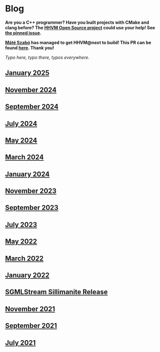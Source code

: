 # Blog

**Are you a C++ programmer? Have you built projects with CMake and clang before? The [HHVM Open Source project](https://github.com/facebook/hhvm) could use your help! See [the pinned issue](https://github.com/hershel-theodore-layton/hershel-theodore-layton/issues/2).**

**[Máté Szabó](https://github.com/mszabo-wikia) has managed to get HHVM@next to build! This PR can be found [here](https://github.com/facebook/hhvm/pull/9564). Thank you!**

_Typo here, typo there, typos everywhere._

## [January 2025](https://github.com/hershel-theodore-layton/hershel-theodore-layton/blob/master/2025-01.md)
## [November 2024](https://github.com/hershel-theodore-layton/hershel-theodore-layton/blob/master/2024-11.md)
## [September 2024](https://github.com/hershel-theodore-layton/hershel-theodore-layton/blob/master/2024-09.md)
## [July 2024](https://github.com/hershel-theodore-layton/hershel-theodore-layton/blob/master/2024-07.md)
## [May 2024](https://github.com/hershel-theodore-layton/hershel-theodore-layton/blob/master/2024-05.md)
## [March 2024](https://github.com/hershel-theodore-layton/hershel-theodore-layton/blob/master/2024-03.md)
## [January 2024](https://github.com/hershel-theodore-layton/hershel-theodore-layton/blob/master/2024-01.md)
## [November 2023](https://github.com/hershel-theodore-layton/hershel-theodore-layton/blob/master/2023-11.md)
## [September 2023](https://github.com/hershel-theodore-layton/hershel-theodore-layton/blob/master/2023-09.md)
## [July 2023](https://github.com/hershel-theodore-layton/hershel-theodore-layton/blob/master/2023-07.md)
## [May 2022](https://github.com/hershel-theodore-layton/hershel-theodore-layton/blob/master/2022-05.md)
## [March 2022](https://github.com/hershel-theodore-layton/hershel-theodore-layton/blob/master/2022-03.md)
## [January 2022](https://github.com/hershel-theodore-layton/hershel-theodore-layton/blob/master/2022-01.md)
## [SGMLStream Sillimanite Release](https://github.com/hershel-theodore-layton/hershel-theodore-layton/blob/master/2022-release-announcement-sgml-stream-sillimanite.md)
## [November 2021](https://github.com/hershel-theodore-layton/hershel-theodore-layton/blob/master/2021-11.md)
## [September 2021](https://github.com/hershel-theodore-layton/hershel-theodore-layton/blob/master/2021-09.md)
## [July 2021](https://github.com/hershel-theodore-layton/hershel-theodore-layton/blob/master/2021-07.md)
